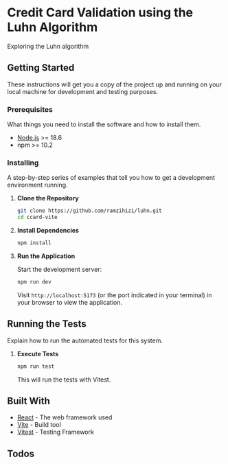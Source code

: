 # Credit Card Validation using the Luhn Algorithm

Exploring the Luhn algorithm

## Getting Started

These instructions will get you a copy of the project up and running on your local machine for development and testing purposes.

### Prerequisites

What things you need to install the software and how to install them.

- [Node.js](https://nodejs.org/) >= 18.6
- npm >= 10.2

### Installing

A step-by-step series of examples that tell you how to get a development environment running.

1. **Clone the Repository**

   ```bash
   git clone https://github.com/ramzihizi/luhn.git
   cd ccard-vite
   ```

2. **Install Dependencies**

   ```bash
   npm install
   ```

3. **Run the Application**

   Start the development server:

   ```bash
   npm run dev
   ```

   Visit `http://localhost:5173` (or the port indicated in your terminal) in your browser to view the application.

## Running the Tests

Explain how to run the automated tests for this system.

1. **Execute Tests**

   ```bash
   npm run test
   ```

   This will run the tests with Vitest.

## Built With

- [React](https://reactjs.org/) - The web framework used
- [Vite](https://vitejs.dev/) - Build tool
- [Vitest](https://vitest.dev/) - Testing Framework

## Todos
